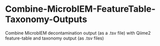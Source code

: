 # Combine-MicrobIEM-FeatureTable-Taxonomy-Outputs
Combine MicrobIEM decontamination output (as a .tsv file) with Qiime2 feature-table and taxonomy output (as .tsv files)

